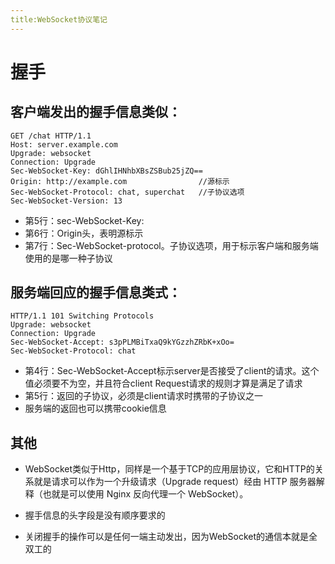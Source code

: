 ```yaml
---
title:WebSocket协议笔记
---
```


# 握手

## 客户端发出的握手信息类似：


```
GET /chat HTTP/1.1
Host: server.example.com
Upgrade: websocket
Connection: Upgrade
Sec-WebSocket-Key: dGhlIHNhbXBsZSBub25jZQ==
Origin: http://example.com                //源标示
Sec-WebSocket-Protocol: chat, superchat   //子协议选项
Sec-WebSocket-Version: 13               
```

+ 第5行：sec-WebSocket-Key: 
+ 第6行：Origin头，表明源标示
+ 第7行：Sec-WebSocket-protocol。子协议选项，用于标示客户端和服务端使用的是哪一种子协议 

## 服务端回应的握手信息类式：

```
HTTP/1.1 101 Switching Protocols
Upgrade: websocket
Connection: Upgrade
Sec-WebSocket-Accept: s3pPLMBiTxaQ9kYGzzhZRbK+xOo=
Sec-WebSocket-Protocol: chat
```

+ 第4行：Sec-WebSocket-Accept标示server是否接受了client的请求。这个值必须要不为空，并且符合client Request请求的规则才算是满足了请求
+ 第5行：返回的子协议，必须是client请求时携带的子协议之一
+ 服务端的返回也可以携带cookie信息

## 其他 

+ WebSocket类似于Http，同样是一个基于TCP的应用层协议，它和HTTP的关系就是请求可以作为一个升级请求（Upgrade request）经由 HTTP 服务器解释（也就是可以使用 Nginx 反向代理一个 WebSocket）。

+ 握手信息的头字段是没有顺序要求的
+ 关闭握手的操作可以是任何一端主动发出，因为WebSocket的通信本就是全双工的

